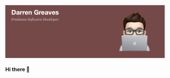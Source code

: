<img src="https://raw.githubusercontent.com/boncey/boncey/master/github-banner.png"/>


### Hi there 👋
